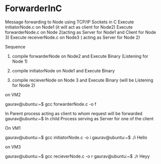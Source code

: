 # ForwarderInC
Message forwarding to Node using TCP/IP Sockets in C 
Execute initiatorNode.c on Node1 (it will act as client for Node2)
Execute forwarderNode.c on Node 2(acting as Server for Node1 and Client for Node 3)
Execute receiverNode.c on Node3 ( acting as Server for Node 2) 

Sequence

1) compile forwarderNode on Node2 and Execute Binary (Listening for Node 1)

2) compile initiatorNode on Node1 and Execute Binary 

3) compile recieverNode on Node 3 and Execute Binary (will be Listening for Node 2) 




on VM2

gaurav@ubuntu:~$ gcc forwarderNode.c -o f

In Parent process acting as client  to whom request will be forwarded
gaurav@ubuntu:~$ In child Process serving as Server for one of the client


On VM1

gaurav@ubuntu:~$ gcc initiatorNode.c -o i
gaurav@ubuntu:~$ ./i
Hello


on VM3 

gaurav@ubuntu:~$ gcc recieverNode.c -o r
gaurav@ubuntu:~$ ./r 
Heyy






